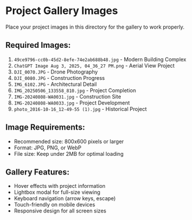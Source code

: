 # Project Gallery Images

Place your project images in this directory for the gallery to work properly.

## Required Images:

1. `49ce9796-cc0b-45d2-8efe-74e2ab688b48.jpg` - Modern Building Complex
2. `ChatGPT Image Aug 3, 2025, 04_36_27 PM.png` - Aerial View Project  
3. `DJI_0070.JPG` - Drone Photography
4. `DJI_0080.JPG` - Construction Progress
5. `IMG_6102.JPG` - Architectural Detail
6. `IMG_20250506_133558_810.jpg` - Project Completion
7. `IMG-20240808-WA0031.jpg` - Construction Site
8. `IMG-20240808-WA0033.jpg` - Project Development
9. `photo_2016-10-16_12-49-55 (1).jpg` - Historical Project

## Image Requirements:
- Recommended size: 800x600 pixels or larger
- Format: JPG, PNG, or WebP
- File size: Keep under 2MB for optimal loading

## Gallery Features:
- Hover effects with project information
- Lightbox modal for full-size viewing
- Keyboard navigation (arrow keys, escape)
- Touch-friendly on mobile devices
- Responsive design for all screen sizes 